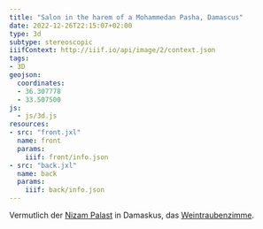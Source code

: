 ```yaml
---
title: "Salon in the harem of a Mohammedan Pasha, Damascus"
date: 2022-12-26T22:15:07+02:00
type: 3d
subtype: stereoscopic
iiifContext: http://iiif.io/api/image/2/context.json
tags:
- 3D
geojson:
  coordinates:
  - 36.307778
  - 33.507500
js:
  - js/3d.js
resources:
- src: "front.jxl"
  name: front
  params:
    iiif: front/info.json
- src: "back.jxl"
  name: back
  params:
    iiif: back/info.json
---
```


Vermutlich der [Nizam Palast](https://www.archnet.org/sites/6417) in Damaskus, das [Weintraubenzimme](https://www.archnet.org/sites/6417?media_content_id=76441).
